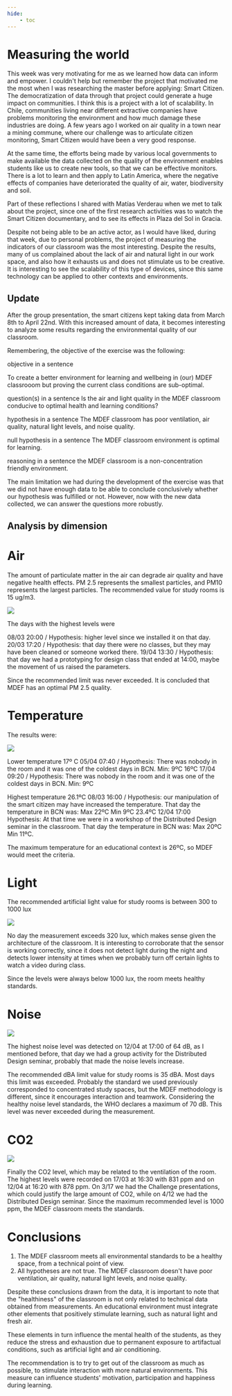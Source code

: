 ```yaml
---
hide:
    - toc
---
```


# Measuring the world

This week was very motivating for me as we learned how data can inform and empower. I couldn't help but remember the project that motivated me the most when I was researching the master before applying: Smart Citizen. The democratization of data through that project could generate a huge impact on communities. I think this is a project with a lot of scalability. In Chile, communities living near different extractive companies have problems monitoring the environment and how much damage these industries are doing. A few years ago I worked on air quality in a town near a mining commune, where our challenge was to articulate citizen monitoring, Smart Citizen would have been a very good response.

At the same time, the efforts being made by various local governments to make available the data collected on the quality of the environment enables students like us to create new tools, so that we can be effective monitors. There is a lot to learn and then apply to Latin America, where the negative effects of companies have deteriorated the quality of air, water, biodiversity and soil.

Part of these reflections I shared with Matías Verderau when we met to talk about the project, since one of the first research activities was to watch the Smart Citizen documentary, and to see its effects in Plaza del Sol in Gracia.

Despite not being able to be an active actor, as I would have liked, during that week, due to personal problems, the project of measuring the indicators of our classroom was the most interesting. Despite the results, many of us complained about the lack of air and natural light in our work space, and also how it exhausts us and does not stimulate us to be creative. It is interesting to see the scalability of this type of devices, since this same technology can be applied to other contexts and environments.

## Update

After the group presentation, the smart citizens kept taking data from March 8th to April 22nd. With this increased amount of data, it becomes interesting to analyze some results regarding the environmental quality of our classroom.

Remembering, the objective of the exercise was the following:

objective in a sentence

To create a better environment for learning and wellbeing in (our) MDEF classrooom but proving the current class conditions are sub-optimal.

question(s) in a sentence
Is the air and light quality in the MDEF classroom conducive to optimal health and learning conditions?

hypothesis in a sentence
The MDEF classroom has poor ventilation, air quality, natural light levels, and noise quality.

null hypothesis in a sentence
The MDEF classroom environment is optimal for learning.

reasoning in a sentence
the MDEF classroom is a non-concentration friendly environment.

The main limitation we had during the development of the exercise was that we did not have enough data to be able to conclude conclusively whether our hypothesis was fulfilled or not. However, now with the new data collected, we can answer the questions more robustly.

## Analysis by dimension

# Air

The amount of particulate matter in the air can degrade air quality and have negative health effects. PM 2.5 represents the smallest particles, and PM10 represents the largest particles. The recommended value for study rooms is 15 ug/m3.

![](../images/d0_pm.png)

The days with the highest levels were

08/03 20:00 / Hypothesis: higher level since we installed it on that day.
20/03 17:20 / Hypothesis: that day there were no classes, but they may have been cleaned or someone worked there.
19/04 13:30 / Hypothesis: that day we had a prototyping for design class that ended at 14:00, maybe the movement of us raised the parameters.

Since the recommended limit was never exceeded. It is concluded that MDEF has an optimal PM 2.5 quality.

# Temperature

The results were:

![](../images/d0_temp.png)


Lower temperature
17º C 05/04 07:40 / Hypothesis: There was nobody in the room and it was one of the coldest days in BCN. Min: 9ºC
16ºC 17/04 09:20 / Hypothesis: There was nobody in the room and it was one of the coldest days in BCN. Min: 9ºC

Highest temperature
26.1ºC 08/03 16:00 / Hypothesis: our manipulation of the smart citizen may have increased the temperature. That day the temperature in BCN was: Max 22ºC Min 9ºC
23.4ºC 12/04 17:00 Hypothesis: At that time we were in a workshop of the Distributed Design seminar in the classroom. That day the temperature in BCN was: Max 20ºC Min 11ºC.

The maximum temperature for an educational context is 26ºC, so MDEF would meet the criteria.

# Light

The recommended artificial light value for study rooms is between 300 to 1000 lux

![](../images/d0_lig.png)

No day the measurement exceeds 320 lux, which makes sense given the architecture of the classroom. It is interesting to corroborate that the sensor is working correctly, since it does not detect light during the night and detects lower intensity at times when we probably turn off certain lights to watch a video during class.

Since the levels were always below 1000 lux, the room meets healthy standards.

# Noise

![](../images/d0_noi.png)

The highest noise level was detected on 12/04 at 17:00 of 64 dB, as I mentioned before, that day we had a group activity for the Distributed Design seminar, probably that made the noise levels increase.

The recommended dBA limit value for study rooms is 35 dBA. Most days this limit was exceeded. Probably the standard we used previously corresponded to concentrated study spaces, but the MDEF methodology is different, since it encourages interaction and teamwork. Considering the healthy noise level standards, the WHO declares a maximum of 70 dB. This level was never exceeded during the measurement.

# CO2

![](../images/d0_co.png)

Finally the CO2 level, which may be related to the ventilation of the room. The highest levels were recorded on 17/03 at 16:30 with 831 ppm and on 12/04 at 16:20 with 878 ppm. On 3/17 we had the Challenge presentations, which could justify the large amount of CO2, while on 4/12 we had the Distributed Design seminar. Since the maximum recommended level is 1000 ppm, the MDEF classroom meets the standards.

# Conclusions

1. The MDEF classroom meets all environmental standards to be a healthy space, from a technical point of view.
2. All hypotheses are not true. The MDEF classroom doesn't have poor ventilation, air quality, natural light levels, and noise quality.

Despite these conclusions drawn from the data, it is important to note that the "healthiness" of the classroom is not only related to technical data obtained from measurements. An educational environment must integrate other elements that positively stimulate learning, such as natural light and fresh air.

These elements in turn influence the mental health of the students, as they reduce the stress and exhaustion due to permanent exposure to artifactual conditions, such as artificial light and air conditioning.

The recommendation is to try to get out of the classroom as much as possible, to stimulate interaction with more natural environments. This measure can influence students' motivation, participation and happiness during learning.
